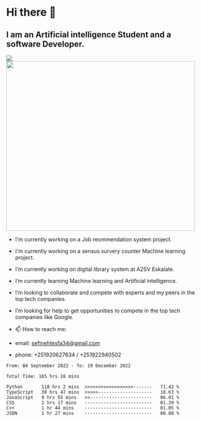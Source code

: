 # Hi there 👋
## I am an Artificial intelligence Student and a software Developer.
<img src = "https://github-readme-stats.vercel.app/api?username=sefinehtesfa34&&show_icons=true&title_color=ffffff&icon_color=bb2acf&text_color=daf7dc&bg_color=151515"/>
<img src="https://wakatime.com/share/@sefinehtesfa34/ae9674e3-b462-4438-9120-52fc3d0ffbbb.png" width ="500" height = "450"/>

- I'm currently working on a Job reommendation system project.
- I'm currently working on a sensus survery counter Machine learning project.
-  I’m currently working on digital library system at A2SV Eskalate.
-  I’m currently learning Machine learning and Artificial intelligence.
-  I’m looking to collaborate and compete with experts and my peers in the top tech companies.
-  I’m looking for help to get opportunities to compete in the top tech companies like Google.

- 📫 How to reach me: 
- email: sefinehtesfa34@gmail.com
- phone: +251920627634 / +251922940502
<!--START_SECTION:waka-->

```text
From: 04 September 2022 - To: 19 December 2022

Total Time: 165 hrs 16 mins

Python       118 hrs 2 mins  >>>>>>>>>>>>>>>>>>-------   71.42 %
TypeScript   30 hrs 47 mins  >>>>>--------------------   18.63 %
JavaScript   9 hrs 55 mins   >>-----------------------   06.01 %
CSS          2 hrs 17 mins   -------------------------   01.39 %
C++          1 hr 44 mins    -------------------------   01.05 %
JSON         1 hr 27 mins    -------------------------   00.88 %
```

<!--END_SECTION:waka-->
